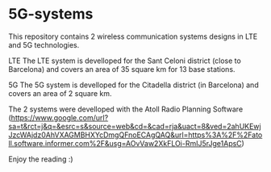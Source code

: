 # 5G-systems
This repository contains 2 wireless communication systems designs in LTE and 5G technologies.

LTE
The LTE system is develloped for the Sant Celoni district (close to Barcelona) and covers an area of 35 square km for 13 base stations.

5G
The 5G system is develloped for the Citadella district (in Barcelona) and covers an area of 2 square km.

The 2 systems were develloped with the Atoll Radio Planning Software 
(https://www.google.com/url?sa=t&rct=j&q=&esrc=s&source=web&cd=&cad=rja&uact=8&ved=2ahUKEwjJzcWAjdz0AhVXAGMBHXYcDmgQFnoECAgQAQ&url=https%3A%2F%2Fatoll.software.informer.com%2F&usg=AOvVaw2XkFLOi-RmIJ5rJge1ApsC)

Enjoy the reading :)
